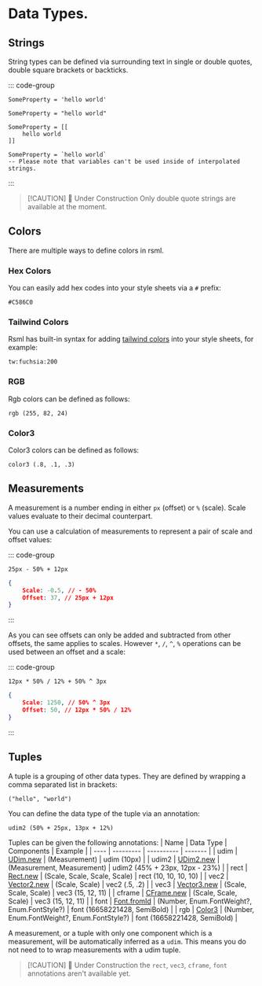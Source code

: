 # Data Types.





## Strings
String types can be defined via surrounding text in single or double quotes, double square brackets or backticks.

::: code-group
```rsml [Single Quotes]
SomeProperty = 'hello world'
```

```rsml [Double Quotes]
SomeProperty = "hello world"
```

```rsml [Double Square Brackets]
SomeProperty = [[
    hello world
]]
```

```rsml [Backticks]
SomeProperty = `hello world`
-- Please note that variables can't be used inside of interpolated strings.
```
:::

> [!CAUTION] 🚧 Under Construction
> Only double quote strings are available at the moment.





## Colors

There are multiple ways to define colors in rsml.

### Hex Colors
You can easily add hex codes into your style sheets via a `#` prefix:
```rsml
#C586C0
```

### Tailwind Colors

Rsml has built-in syntax for adding [tailwind colors](https://tailwindcss.com/docs/customizing-colors) into your style sheets, for example:
```rsml
tw:fuchsia:200
```

### RGB

Rgb colors can be defined as follows:
```rsml
rgb (255, 82, 24)
```


### Color3

Color3 colors can be defined as follows:
```rsml
color3 (.8, .1, .3)
```





## Measurements
A measurement is a number ending in either `px` (offset) or `%` (scale). Scale values evaluate to their decimal counterpart.

You can use a calculation of measurements to represent a pair of scale and offset values:

::: code-group
```rsml [Calculation]
25px - 50% + 12px
```

```json [Evaluates To]
{
    Scale: -0.5, // - 50%
    Offset: 37, // 25px + 12px
}
```
:::


As you can see offsets can only be added and subtracted from other offsets, the same applies to scales. However `*`, `/`, `^`, `%` operations can be used between an offset and a scale:

::: code-group
```rsml [Calculation]
12px * 50% / 12% + 50% ^ 3px
```

```json [Evaluates To]
{
    Scale: 1250, // 50% ^ 3px
    Offset: 50, // 12px * 50% / 12%
}
```
:::





## Tuples
A tuple is a grouping of other data types. They are defined by wrapping a comma separated list in brackets:
```rsml
("hello", "world")
```

You can define the data type of the tuple via an annotation:
```rsml
udim2 (50% + 25px, 13px + 12%)
```

Tuples can be given the following annotations:
| Name | Data Type | Components | Example |
| ---- | --------- | ---------- | ------- |
| udim | [UDim.new](https://create.roblox.com/docs/reference/engine/datatypes/UDim#new) | (Measurement) | udim (10px) |
| udim2 | [UDim2.new](https://create.roblox.com/docs/reference/engine/datatypes/UDim2#new) | (Measurement, Measurement) | udim2 (45% + 23px, 12px - 23%) |
| rect | [Rect.new](https://create.roblox.com/docs/reference/engine/datatypes/Rect#new) | (Scale, Scale, Scale, Scale) | rect (10, 10, 10, 10) |
| vec2 | [Vector2.new](https://create.roblox.com/docs/reference/engine/datatypes/Vector2#new) | (Scale, Scale) | vec2 (.5, .2) |
| vec3 | [Vector3.new](https://create.roblox.com/docs/reference/engine/datatypes/Vector3#new) | (Scale, Scale, Scale) | vec3 (15, 12, 11) |
| cframe | [CFrame.new](https://create.roblox.com/docs/reference/engine/datatypes/CFrame#new) | (Scale, Scale, Scale) | vec3 (15, 12, 11) |
| font | [Font.fromId](https://create.roblox.com/docs/reference/engine/datatypes/Font#fromId) | (Number, Enum.FontWeight?, Enum.FontStyle?) | font (16658221428, SemiBold) |
| rgb | [Color3](https://create.roblox.com/docs/reference/engine/datatypes/Font#fromId) | (Number, Enum.FontWeight?, Enum.FontStyle?) | font (16658221428, SemiBold) |

A measurement, or a tuple with only one component which is a measurement, will be automatically inferred as a `udim`. This means you do not need to to wrap measurements with a udim tuple.


> [!CAUTION] 🚧 Under Construction
> the `rect`, `vec3`, `cframe`, `font` annotations aren't available yet.